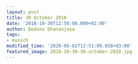 ```yaml
---
layout: post
title: 30 October 2018
date: '2018-10-30T12:50:00.000+02:00'
author: Dedunu Dhananjaya
tags:
- munich
modified_time: '2020-06-02T12:51:00.058+03:00'
featured_image: 2018-10-30-30-october-2018.jpg
---
```

